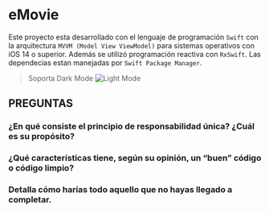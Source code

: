# eMovie

Este proyecto esta desarrollado con el lenguaje de programación `Swift` con la arquitectura `MVVM (Model View ViewModel)` para sistemas operativos con iOS 14 o superior. Además se utilizó programación reactiva con `RxSwift`. Las dependecias estan manejadas por `Swift Package Manager`. 

> Soporta Dark Mode
![Light Mode](https://firebasestorage.googleapis.com/v0/b/meniuz.appspot.com/o/FCMImages%2FeMovie%2FeMovie.png?alt=media&token=18025b43-8eaa-4423-b58f-cd564521fb0b)

## PREGUNTAS

### ¿En qué consiste el principio de responsabilidad única? ¿Cuál es su propósito?

### ¿Qué características tiene, según su opinión, un “buen” código o código limpio?

### Detalla cómo harías todo aquello que no hayas llegado a completar.

